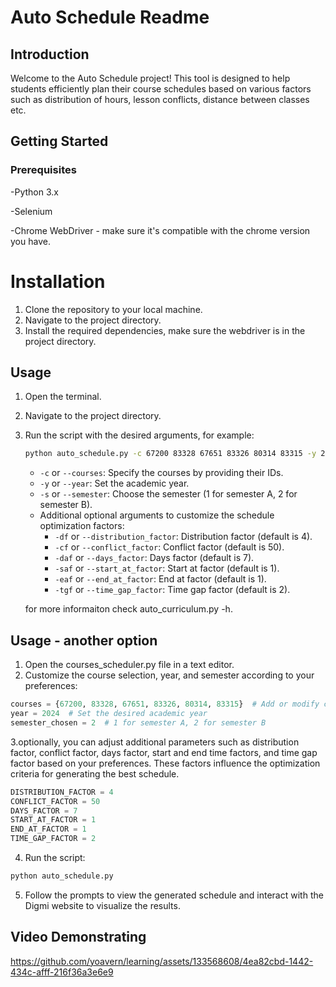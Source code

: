 # Auto Schedule Readme

## Introduction

Welcome to the Auto Schedule project! This tool is designed to help students efficiently plan their course schedules based on various factors such as distribution of hours, lesson conflicts, distance between classes etc.

## Getting Started
### Prerequisites
-Python 3.x

-Selenium

-Chrome WebDriver - make sure it's compatible with the chrome version you have.

# Installation
1. Clone the repository to your local machine.
2. Navigate to the project directory.
3. Install the required dependencies, make sure the webdriver is in the project directory.

## Usage
1. Open the terminal.
2. Navigate to the project directory.
3. Run the script with the desired arguments, for example:

   ```bash
   python auto_schedule.py -c 67200 83328 67651 83326 80314 83315 -y 2024 -s 2 -df 4 -cf 50 -daf 7 -saf 1 -eaf 1 -tgf 2
   ```

   - `-c` or `--courses`: Specify the courses by providing their IDs.
   - `-y` or `--year`: Set the academic year.
   - `-s` or `--semester`: Choose the semester (1 for semester A, 2 for semester B).
   - Additional optional arguments to customize the schedule optimization factors:
     - `-df` or `--distribution_factor`: Distribution factor (default is 4).
     - `-cf` or `--conflict_factor`: Conflict factor (default is 50).
     - `-daf` or `--days_factor`: Days factor (default is 7).
     - `-saf` or `--start_at_factor`: Start at factor (default is 1).
     - `-eaf` or `--end_at_factor`: End at factor (default is 1).
     - `-tgf` or `--time_gap_factor`: Time gap factor (default is 2).
   
	for more informaiton check auto_curriculum.py -h.


## Usage - another option

1. Open the courses_scheduler.py file in a text editor.
2. Customize the course selection, year, and semester according to your preferences:

```python
courses = {67200, 83328, 67651, 83326, 80314, 83315}  # Add or modify course IDs
year = 2024  # Set the desired academic year
semester_chosen = 2  # 1 for semester A, 2 for semester B
```
3.optionally, you can adjust additional parameters such as distribution factor, conflict factor, days factor, start and end time factors, and time gap factor based on your preferences. These factors influence the optimization criteria for generating the best schedule.

```python
DISTRIBUTION_FACTOR = 4
CONFLICT_FACTOR = 50
DAYS_FACTOR = 7
START_AT_FACTOR = 1
END_AT_FACTOR = 1
TIME_GAP_FACTOR = 2
```
4. Run the script:
```bash
python auto_schedule.py
```
5. Follow the prompts to view the generated schedule and interact with the Digmi website to visualize the results.

## Video Demonstrating

https://github.com/yoavern/learning/assets/133568608/4ea82cbd-1442-434c-afff-216f36a3e6e9




